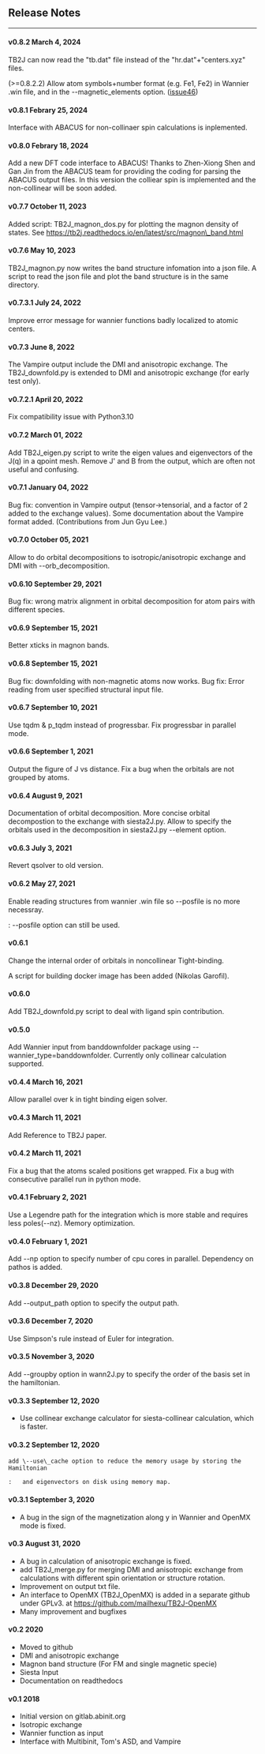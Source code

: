## Release Notes
------------------------------------------------------------------------
#### v0.8.2 March 4, 2024
TB2J can now read the "tb.dat" file instead of the "hr.dat"+"centers.xyz" files. 

(>=0.8.2.2) Allow atom symbols+number format (e.g. Fe1, Fe2) in Wannier .win file, and in the --magnetic\_elements option. ([issue46](https://github.com/mailhexu/TB2J/issues/46#issue-2167665710))

#### v0.8.1 Febrary 25, 2024
Interface with ABACUS for non-collinaer spin calculations is inplemented. 


#### v0.8.0 Febrary 18, 2024
Add a new DFT code interface to ABACUS! Thanks to Zhen-Xiong Shen and Gan Jin from the ABACUS 
 team for providing the coding for parsing the ABACUS output files. 
In this version the colliear spin is implemented and the non-collinear will be soon added. 


#### v0.7.7 October 11, 2023
Added script: TB2J\_magnon\_dos.py for plotting the magnon density of states. 
See https://tb2j.readthedocs.io/en/latest/src/magnon\_band.html


#### v0.7.6 May 10, 2023
TB2J\_magnon.py now writes the band structure infomation into a json file. 
A script to read the json file and plot the band structure is in the same directory. 

#### v0.7.3.1 July 24, 2022

Improve error message for wannier functions badly localized to atomic
centers.

#### v0.7.3 June 8, 2022

The Vampire output include the DMI and anisotropic exchange. The
TB2J\_downfold.py is extended to DMI and anisotropic exchange (for early
test only).


#### v0.7.2.1 April 20, 2022

Fix compatibility issue with Python3.10

#### v0.7.2 March 01, 2022

Add TB2J\_eigen.py script to write the eigen values and eigenvectors of
the J(q) in a qpoint mesh. Remove J\' and B from the output, which are
often not useful and confusing.

#### v0.7.1 January 04, 2022

Bug fix: convention in Vampire output (tensor-\>tensorial, and a factor
of 2 added to the exchange values). Some documentation about the Vampire
format added. (Contributions from Jun Gyu Lee.)

#### v0.7.0 October 05, 2021

Allow to do orbital decompositions to isotropic/anisotropic exchange and
DMI with \--orb\_decomposition.

#### v0.6.10 September 29, 2021

Bug fix: wrong matrix alignment in orbital decomposition for atom pairs
with different species.

#### v0.6.9 September 15, 2021

Better xticks in magnon bands.


#### v0.6.8 September 15, 2021

Bug fix: downfolding with non-magnetic atoms now works. Bug fix: Error
reading from user specified structural input file.


#### v0.6.7 September 10, 2021

Use tqdm & p\_tqdm instead of progressbar. Fix progressbar in parallel
mode.


#### v0.6.6 September 1, 2021

Output the figure of J vs distance. Fix a bug when the orbitals are not
grouped by atoms.

#### v0.6.4 August 9, 2021

Documentation of orbital decomposition. More concise orbital
decompostion to the exchange with siesta2J.py. Allow to specify the
orbitals used in the decomposition in siesta2J.py \--element option.

#### v0.6.3 July 3, 2021

Revert qsolver to old version.

#### v0.6.2 May 27, 2021

Enable reading structures from wannier .win file so \--posfile is no more necessray.

:   \--posfile option can still be used.

#### v0.6.1

Change the internal order of orbitals in noncollinear Tight-binding.

A script for building docker image has been added (Nikolas Garofil).

#### v0.6.0

Add TB2J\_downfold.py script to deal with ligand spin contribution.

#### v0.5.0

Add Wannier input from banddownfolder package using
\--wannier\_type=banddownfolder. Currently only collinear calculation
supported.

#### v0.4.4 March 16, 2021

Allow parallel over k in tight binding eigen solver.

#### v0.4.3 March 11, 2021

Add Reference to TB2J paper.

#### v0.4.2 March 11, 2021

Fix a bug that the atoms scaled positions get wrapped. Fix a bug with
consecutive parallel run in python mode.

#### v0.4.1 February 2, 2021

Use a Legendre path for the integration which is more stable and
requires less poles(\--nz). Memory optimization.

#### v0.4.0 February 1, 2021

Add \--np option to specify number of cpu cores in parallel. Dependency
on pathos is added.

#### v0.3.8 December 29, 2020

Add \--output\_path option to specify the output path.

#### v0.3.6 December 7, 2020

Use Simpson\'s rule instead of Euler for integration.

#### v0.3.5 November 3, 2020

Add \--groupby option in wann2J.py to specify the order of the basis set
in the hamiltonian.

#### v0.3.3 September 12, 2020

-   Use collinear exchange calculator for siesta-collinear calculation,
    which is faster.

#### v0.3.2 September 12, 2020


    add \--use\_cache option to reduce the memory usage by storing the Hamiltonian
    
    :   and eigenvectors on disk using memory map.

#### v0.3.1 September 3, 2020

-   A bug in the sign of the magnetization along y in Wannier and OpenMX
    mode is fixed.

#### v0.3 August 31, 2020

-   A bug in calculation of anisotropic exchange is fixed.
-   add TB2J\_merge.py for merging DMI and anisotropic exchange from
    calculations with different spin orientation or structure rotation.
-   Improvement on output txt file.
-   An interface to OpenMX (TB2J\_OpenMX) is added in a separate github
    under GPLv3. at <https://github.com/mailhexu/TB2J-OpenMX>
-   Many improvement and bugfixes

#### v0.2 2020

-   Moved to github
-   DMI and anisotropic exchange
-   Magnon band structure (For FM and single magnetic specie)
-   Siesta Input
-   Documentation on readthedocs

#### v0.1 2018

-   Initial version on gitlab.abinit.org
-   Isotropic exchange
-   Wannier function as input
-   Interface with Multibinit, Tom's ASD, and Vampire
